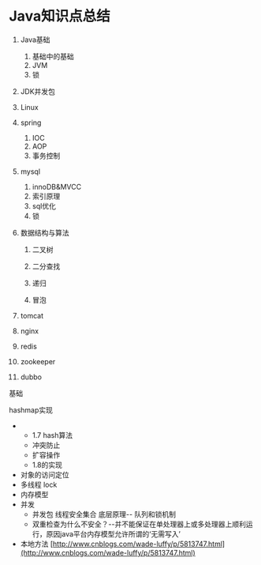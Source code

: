 # **Java知识点总结**

1. Java基础
   1. 基础中的基础
   2. JVM
   3. 锁
2. JDK并发包
3. Linux
4. spring
   1. IOC
   2. AOP
   3. 事务控制
5. mysql
   1. innoDB&MVCC
   2. 索引原理
   3. sql优化
   4. 锁
6. 数据结构与算法

   1. 二叉树

   2. 二分查找

   3. 递归

   4. 冒泡

7. tomcat

8. nginx

9. redis

10. zookeeper

11. dubbo

基础

hashmap实现

* * 1.7 hash算法
  * 冲突防止
  * 扩容操作
  * 1.8的实现
* 对象的访问定位
* 多线程 lock
* 内存模型
* 并发
  * 并发包 线程安全集合 底层原理-- 队列和锁机制
  * 双重检查为什么不安全？--并不能保证在单处理器上或多处理器上顺利运行，原因java平台内存模型允许所谓的‘无需写入’
* 本地方法
  [http://www.cnblogs.com/wade-luffy/p/5813747.html](http://www.cnblogs.com/wade-luffy/p/5813747.html)



